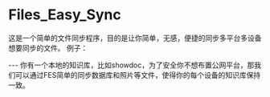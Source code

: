 # Files_Easy_Sync

这是一个简单的文件同步程序，目的是让你简单，无感，便捷的同步多平台多设备想要同步的文件。
例子：

--- 你有一个本地的知识库，比如showdoc，为了安全你不想布置公网平台，那我们可以通过FES简单的同步数据库和照片等文件，使得你的每个设备的知识库保持一致。

